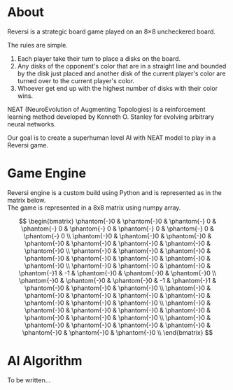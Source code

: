 # About

Reversi is a strategic board game played on an 8×8 uncheckered board.

The rules are simple.

1. Each player take their turn to place a disks on the board.
2. Any disks of the opponent's color that are in a straight line and bounded by the disk just placed and another disk of the current player's color are turned over to the current player's color.
3. Whoever get end up with the highest number of disks with their color wins.

NEAT (NeuroEvolution of Augmenting Topologies) is a reinforcement learning method developed by Kenneth O. Stanley for evolving arbitrary neural networks.

Our goal is to create a superhuman level AI with NEAT model to play in a Reversi game.

# Game Engine

Reversi engine is a custom build using Python and is represented as in the matrix below.\
The game is represented in a 8x8 matrix using numpy array.

$$
\begin{bmatrix}
\phantom{-}0 & \phantom{-}0 & \phantom{-} 0 & \phantom{-} 0 & \phantom{-} 0 & \phantom{-} 0 & \phantom{-} 0  & \phantom{-} 0 \\
\phantom{-}0 & \phantom{-}0 & \phantom{-}0 & \phantom{-}0 & \phantom{-}0 & \phantom{-}0 & \phantom{-}0 & \phantom{-}0 \\
\phantom{-}0 & \phantom{-}0 & \phantom{-}0 & \phantom{-}0 & \phantom{-}0 & \phantom{-}0 & \phantom{-}0 & \phantom{-}0 \\
\phantom{-}0 & \phantom{-}0 & \phantom{-}0 & \phantom{-}1 & -1 & \phantom{-}0 & \phantom{-}0 & \phantom{-}0 \\
\phantom{-}0 & \phantom{-}0 & \phantom{-}0 & -1 & \phantom{-}1 & \phantom{-}0 & \phantom{-}0 & \phantom{-}0 \\
\phantom{-}0 & \phantom{-}0 & \phantom{-}0 & \phantom{-}0 & \phantom{-}0 & \phantom{-}0 & \phantom{-}0 & \phantom{-}0 \\
\phantom{-}0 & \phantom{-}0 & \phantom{-}0 & \phantom{-}0 & \phantom{-}0 & \phantom{-}0 & \phantom{-}0 & \phantom{-}0 \\
\phantom{-}0 & \phantom{-}0 & \phantom{-}0 & \phantom{-}0 & \phantom{-}0 & \phantom{-}0 & \phantom{-}0 & \phantom{-}0 \\
\end{bmatrix}
$$

# AI Algorithm

To be written...
